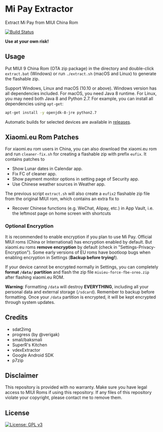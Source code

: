 # Mi Pay Extractor
Extract Mi Pay from MIUI China Rom

[![Build Status](https://travis-ci.org/linusyang92/mipay-extract.svg)](https://travis-ci.org/linusyang92/mipay-extract)

**Use at your own risk!**

## Usage
Put MIUI 9 China Rom (OTA zip package) in the directory and double-click `extract.bat` (Windows) or run `./extract.sh` (macOS and Linux) to generate the flashable zip.

Support Windows, Linux and macOS (10.10 or above). Windows version has all dependencies included. For macOS, you need Java 8 runtime. For Linux, you may need both Java 8 and Python 2.7. For example, you can install all dependencies using `apt-get`:

```bash
apt-get install -y openjdk-8-jre python2.7
```

Automatic builds for selected devices are available in [releases](https://github.com/linusyang92/mipay-extract/releases).

## Xiaomi.eu Rom Patches

For xiaomi.eu rom users in China, you can also download the xiaomi.eu rom and run `cleaner-fix.sh` for creating a flashable zip with prefix `eufix`. It contains patches to

* Show Lunar dates in Calendar app.
* Fix FC of cleaner app.
* Show payment monitor options in setting page of Security app.
* Use Chinese weather sources in Weather app.

The previous script `extract.sh` will also create a `eufix2` flashable zip file from the original MIUI rom, which contains an extra fix to

* Recover Chinese functions (e.g. WeChat, Alipay, etc.) in App Vault, i.e. the leftmost page on home screen with shortcuts

### Optional Encryption

It is recommended to enable encryption if you plan to use Mi Pay. Official MIUI roms (China or International) has encryption enabled by default. But xiaomi.eu roms **remove encryption** by default (check in "Settings-Privacy-Encryption"). Some early versions of EU roms have bootloop bugs when enabling encryption in Settings (**Backup before trying!**).

If your device cannot be encrypted normally in Settings, you can completely **format `/data/` partition** and flash the zip file `miuieu-force-fbe-oreo.zip` after flashing xiaomi.eu ROM.

**Warning**: Formatting `/data` will destroy **EVERYTHING**, including all your personal data and external storage (`/sdcard`). Remember to backup before formatting. Once your `/data` partition is encrypted, it will be kept encrypted through system updates.

## Credits

* sdat2img
* progress (by @verigak)
* smali/baksmali
* SuperR's Kitchen
* vdexExtractor
* Google Android SDK
* p7zip

## Disclaimer
This repository is provided with no warranty. Make sure you have legal access to MIUI Roms if using this repository. If any files of this repository violate your copyright, please contact me to remove them.

## License
[![License: GPL v3](https://img.shields.io/badge/License-GPL%20v3-blue.svg)](https://www.gnu.org/licenses/gpl-3.0)
